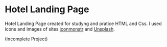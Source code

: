 # Hotel Landing Page

Hotel Landing Page created for studyng and pratice HTML and Css. I used icons and images of sites [iconmonstr](https://iconmonstr.com/) and [Unsplash](https://unsplash.com).

(Incomplete Project) 
 
